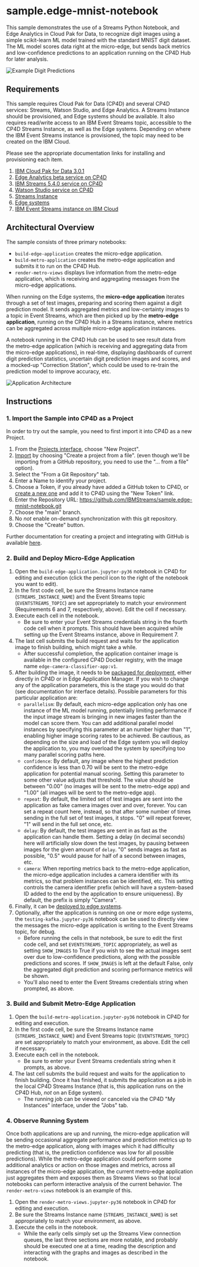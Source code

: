 # sample.edge-mnist-notebook

This sample demonstrates the use of a Streams Python Notebook, and Edge Analytics in
Cloud Pak for Data, to recognize digit images using a simple scikit-learn ML
model trained with the standard MNIST digit dataset.  The ML model scores data right at
the micro-edge, but sends back metrics and low-confidence predictions to an application
running on the CP4D Hub for later analysis.

![Example Digit Predictions](preview.gif)

## Requirements

This sample requires Cloud Pak for Data (CP4D) and several CP4D services: Streams, Watson Studio,
and Edge Analytics.  A Streams Instance should be provisioned, and Edge systems should be
available. It also requires read/write access to an IBM Event Streams topic, accessible
to the CP4D Streams Instance, as well as the Edge systems.  Depending on where the IBM Event
Streams instance is provisioned, the topic may need to be created on the IBM Cloud.

Please see the appropriate documentation links for installing and provisioning each item.

1. [IBM Cloud Pak for Data 3.0.1](https://www.ibm.com/support/producthub/icpdata/docs/content/SSQNUZ_current/cpd/install/install.html)
2. [Edge Analytics beta service on CP4D](https://www.ibm.com/support/knowledgecenter/SSQNUZ_3.0.1/svc-edge/install.html)
3. [IBM Streams 5.4.0 service on CP4D](https://www.ibm.com/support/producthub/icpdata/docs/content/SSQNUZ_current/cpd/svc/streams/install-intro.html)
4. [Watson Studio service on CP4D](https://www.ibm.com/support/producthub/icpdata/docs/content/SSQNUZ_current/wsj/install/install-ws.html)
5. [Streams Instance](https://www.ibm.com/support/producthub/icpdata/docs/content/SSQNUZ_current/cpd/svc/streams/provision.html#provision)
6. [Edge systems](https://www.ibm.com/support/knowledgecenter/SSQNUZ_3.0.1/svc-edge/admin.html)
7. [IBM Event Streams instance on IBM Cloud](https://ibmstreams.github.io/streamsx.documentation/docs/edgeanalytics/kafka-options#event-streams-in-ibm-cloud)

## Architectural Overview

The sample consists of three primary notebooks:
- `build-edge-application` creates the micro-edge application.
- `build-metro-application` creates the metro-edge application and submits it to run on the CP4D Hub.
- `render-metro-views` displays live information from the metro-edge application, which is receiving
   and aggregating messages from the micro-edge applications.

When running on the Edge systems, the **micro-edge application** iterates through a set of test images,
preparing and scoring them against a digit prediction model.  It sends aggregated metrics and
low-certainty images to a topic in Event Streams, which are then picked up by the **metro-edge application**,
running on the CP4D Hub in a Streams instance, where metrics can be aggregated across multiple micro-edge
application instances.

A notebook running in the CP4D Hub can be used to see result data from the metro-edge application (which
is receiving and aggregating data from the micro-edge applications), in real-time,
displaying dashboards of current digit prediction statistics, uncertain digit prediction images and
scores, and a mocked-up "Correction Station", which could be used to re-train the prediction model
to improve accuracy, etc.

![Application Architecture](arch.png)


## Instructions

### 1. Import the Sample into CP4D as a Project

In order to try out the sample, you need to first import it into CP4D as a new Project.
1. From the [Projects interface](https://www.ibm.com/support/knowledgecenter/SSQNUZ_3.0.1/wsj/getting-started/projects.html), choose "New Project".
2. [Import](https://www.ibm.com/support/knowledgecenter/SSQNUZ_3.0.1/wsj/manage-data/import-project.html) by choosing "Create a project from a file".
   (even though we'll be importing from a GitHub repository, you need to use the "... from a file" option).
3. Select the "From a Git Repository" tab.
4. Enter a Name to identify your project.
5. Choose a Token, if you already have added a GitHub token to CP4D, or [create a new one](https://docs.github.com/en/github/authenticating-to-github/creating-a-personal-access-token)
   and add it to CP4D using the "New Token" link.
6. Enter the Repository URL: <https://github.com/IBMStreams/sample.edge-mnist-notebook.git>
7. Choose the "main" branch.
8. No _not_ enable on-demand synchronization with this git repository.
9. Choose the "Create" button.

Further documentation for creating a project and integrating with GitHub is available [here](https://www.ibm.com/support/knowledgecenter/SSQNUZ_3.0.1/wsj/manage-data/git-integration.html).

### 2. Build and Deploy Micro-Edge Application
1. Open the `build-edge-application.jupyter-py36` notebook in CP4D for editing and execution (click the pencil icon to the right
   of the notebook you want to edit).
2. In the first code cell, be sure the Streams Instance name (`STREAMS_INSTANCE_NAME`) and the Event Streams topic
   (`EVENTSTREAMS_TOPIC`) are set appropriately to match your environment (Requirements 6 and 7, respectively, above).
   Edit the cell if necessary.
3. Execute each cell in the notebook.
   - Be sure to enter your Event Streams credentials string in the fourth code cell when it prompts.  This should have
     been acquired while setting up the Event Streams instance, above in Requirement 7.
4. The last cell submits the build request and waits for the application image to finish building, which might take a while.
   - After successful completion, the application container image is available in the configured CP4D Docker registry, with
     the image name `edge-camera-classifier-app:v1`.
5. After building the image, it needs to be [packaged for deployment](https://www.ibm.com/support/knowledgecenter/SSQNUZ_3.0.1/svc-edge/usage-register-app.html),
   either directly in CP4D or in Edge Application Manager.  If you wish to change any of the application parameters, this is the stage
   you would do that (see documentation for interface details).  Possible parameters for this particular application are:
   - `parallelism`: By default, each micro-edge application only has one instance of the ML model running, potentially limiting performance if
     the input image stream is bringing in new images faster than the model can score them.  You can add additional parallel model instances
     by specifying this parameter at an number higher than "1", enabling higher image scoring rates to be achieved.  Be cautious, as depending
     on the size and load of the Edge system you will deploy the application to, you may overload the system by specifying too many parallel
     scoring paths here.
   - `confidence`: By default, any image where the highest prediction confidence is less than 0.70 will be sent to the metro-edge application
     for potential manual scoring.  Setting this parameter to some other value adjusts that threshold.  The value should be between "0.00"
     (no images will be sent to the metro-edge app) and "1.00" (all images will be sent to the metro-edge app).
   - `repeat`: By default, the limited set of test images are sent into the application as fake camera images over and over, forever. You can
     set a repeat count here, instead, so that after some number of times sending in the full set of test images, it stops. "0" will repeat forever,
     "1" will send in the full set once, etc.
   - `delay`: By default, the test images are sent in as fast as the application can handle them.  Setting a delay (in decimal seconds) here will artificially
     slow down the test images, by pausing between images for the given amount of `delay`.  "0" sends images as fast as possible, "0.5" would pause
     for half of a second between images, etc.
   - `camera`: When reporting metrics back to the metro-edge application, the micro-edge application includes a camera identifier with its metrics,
     so that problem instances can be identified, etc.  This setting controls the camera identifier prefix (which will have a system-based ID
     added to the end by the application to ensure uniqueness).  By default, the prefix is simply "Camera".
6. Finally, it can be [deployed to edge systems](https://www.ibm.com/support/knowledgecenter/SSQNUZ_3.0.1/svc-edge/usage-deploy.html).
7. Optionally, after the application is running on one or more edge systems, the `testing-kafka.jupyter-py36` notebook
   can be used to directly view the messages the micro-edge application is writing to the Event Streams topic, for debug.
   - Before running the cells in that notebook, be sure to edit the first code cell, and set `EVENTSTREAMS_TOPIC` appropriately,
     as well as setting `SHOW_IMAGES` to True if you wish to see the actual images sent over due to low-confidence predictions, along
     with the possible predictions and scores. If `SHOW_IMAGES` is left at the default False, only the aggregated digit
     prediction and scoring performance metrics will be shown.
   - You'll also need to enter the Event Streams credentials string when prompted, as above.

### 3. Build and Submit Metro-Edge Application
1. Open the `build-metro-application.jupyter-py36` notebook in CP4D for editing and execution.
2. In the first code cell, be sure the Streams Instance name (`STREAMS_INSTANCE_NAME`) and Event Streams topic
   (`EVENTSTREAMS_TOPIC`) are set appropriately to match your environment, as above.  Edit the cell if necessary.
3. Execute each cell in the notebook.
   - Be sure to enter your Event Streams credentials string when it prompts, as above.
4. The last cell submits the build request and waits for the application to finish building.  Once it has finished, it
   submits the application as a job in the local CP4D Streams Instance (that is, this application runs on the CP4D Hub,
   _not_ on an Edge system).
   - The running job can be viewed or canceled via the CP4D "My Instances" interface, under the "Jobs" tab.

### 4. Observe Running System
Once both applications are up and running, the micro-edge application will be sending occasional aggregate performance
and prediction metrics up to the metro-edge application, along with images which it had difficulty predicting
(that is, the prediction confidence was low for all possible predictions).  While the metro-edge application could perform
some additional analytics or action on those images and metrics, across all instances of the micro-edge application,
the current metro-edge application just aggregates them and exposes them as Streams Views so that local notebooks can
perform interactive analysis of the current behavior.  The `render-metro-views` notebook is an example of this.
1. Open the `render-metro-views.jupyter-py36` notebook in CP4D for editing and execution.
2. Be sure the Streams Instance name (`STREAMS_INSTANCE_NAME`) is set appropriately to match your environment, as above.
3. Execute the cells in the notebook.
   -  While the early cells simply set up the Streams View connection queues, the last three sections are more notable,
      and probably should be executed one at a time, reading the description and interacting with the graphs and images as
      described in the notebook.

